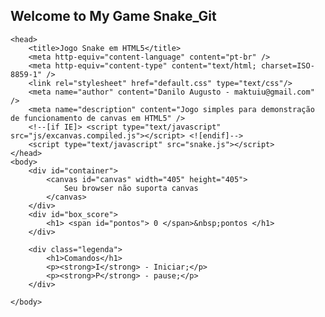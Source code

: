 ## Welcome to My Game Snake_Git
	<head>
		<title>Jogo Snake em HTML5</title>
		<meta http-equiv="content-language" content="pt-br" />
		<meta http-equiv="content-type" content="text/html; charset=ISO-8859-1" />		
		<link rel="stylesheet" href="default.css" type="text/css"/>
		<meta name="author" content="Danilo Augusto - maktuiu@gmail.com" />
		<meta name="description" content="Jogo simples para demonstração de funcionamento de canvas em HTML5" />
		<!--[if IE]> <script type="text/javascript" src="js/excanvas.compiled.js"></script>	<![endif]-->
		<script type="text/javascript" src="snake.js"></script>		
	</head>
	<body>
		<div id="container">
			<canvas id="canvas" width="405" height="405">
				Seu browser não suporta canvas
			</canvas>
		</div>
		<div id="box_score">
			<h1> <span id="pontos"> 0 </span>&nbsp;pontos </h1>
		</div>
		
		<div class="legenda">
			<h1>Comandos</h1>
			<p><strong>I</strong> - Iniciar;</p>
			<p><strong>P</strong> - pause;</p>
		</div>
		
	</body>
</html>
